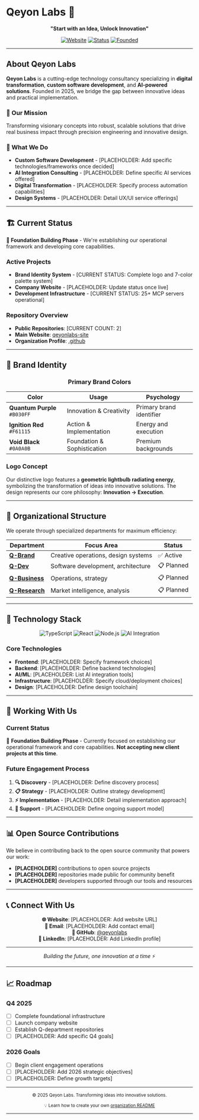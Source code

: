# Qeyon Labs 🚀

<div align="center">

**"Start with an Idea, Unlock Innovation"**

<!-- TODO: Add actual badges once website and metrics are available -->
[![Website](https://img.shields.io/badge/Website-[WEBSITE_URL]-B030FF?style=for-the-badge&logo=globe)](#)
[![Status](https://img.shields.io/badge/Status-Foundation_Building-F61115?style=for-the-badge&logo=rocket)](#)
[![Founded](https://img.shields.io/badge/Founded-2025-0A0A0B?style=for-the-badge&logo=calendar)](#)

</div>

---

## About Qeyon Labs

**Qeyon Labs** is a cutting-edge technology consultancy specializing in **digital transformation**, **custom software development**, and **AI-powered solutions**. Founded in 2025, we bridge the gap between innovative ideas and practical implementation.

### 🎯 Our Mission
<!-- PLACEHOLDER: Refine mission statement as company strategy develops -->
Transforming visionary concepts into robust, scalable solutions that drive real business impact through precision engineering and innovative design.

### 🔬 What We Do
- **Custom Software Development** - [PLACEHOLDER: Add specific technologies/frameworks once decided]
- **AI Integration Consulting** - [PLACEHOLDER: Define specific AI services offered]  
- **Digital Transformation** - [PLACEHOLDER: Specify process automation capabilities]
- **Design Systems** - [PLACEHOLDER: Detail UX/UI service offerings]

---

## 🏗️ Current Status

**🚧 Foundation Building Phase** - We're establishing our operational framework and developing core capabilities.

### Active Projects
- **Brand Identity System** - [CURRENT STATUS: Complete logo and 7-color palette system]
- **Company Website** - [PLACEHOLDER: Update status once live]
- **Development Infrastructure** - [CURRENT STATUS: 25+ MCP servers operational]

### Repository Overview
- **Public Repositories**: [CURRENT COUNT: 2]
- **Main Website**: [qeyonlabs-site](https://github.com/qeyonlabs/qeyonlabs-site)
- **Organization Profile**: [.github](https://github.com/qeyonlabs/.github)

---

## 🎨 Brand Identity

<div align="center">

### Primary Brand Colors

<!-- Using actual brand colors from research -->
| Color | Usage | Psychology |
|-------|-------|------------|
| **Quantum Purple** `#B030FF` | Innovation & Creativity | Primary brand identifier |
| **Ignition Red** `#F61115` | Action & Implementation | Energy and execution |
| **Void Black** `#0A0A0B` | Foundation & Sophistication | Premium backgrounds |

</div>

### Logo Concept
Our distinctive logo features a **geometric lightbulb radiating energy**, symbolizing the transformation of ideas into innovative solutions. The design represents our core philosophy: **Innovation → Execution**.

---

## 🏢 Organizational Structure

We operate through specialized departments for maximum efficiency:

| Department | Focus Area | Status |
|------------|------------|--------|
| **[Q-Brand](https://github.com/qeyonlabs/q-brand)** | Creative operations, design systems | ✅ Active |
| **[Q-Dev](https://github.com/qeyonlabs/q-dev)** | Software development, architecture | 📋 Planned |
| **[Q-Business](https://github.com/qeyonlabs/q-business)** | Operations, strategy | 📋 Planned |
| **[Q-Research](https://github.com/qeyonlabs/q-research)** | Market intelligence, analysis | 📋 Planned |

<!-- PLACEHOLDER: Update repository links once Q-department repos are created -->

---

## 🚀 Technology Stack

<div align="center">

<!-- PLACEHOLDER: Update badges with actual technologies once tech stack is finalized -->
![TypeScript](https://img.shields.io/badge/TypeScript-B030FF?style=for-the-badge&logo=typescript&logoColor=white)
![React](https://img.shields.io/badge/React-F61115?style=for-the-badge&logo=react&logoColor=white)
![Node.js](https://img.shields.io/badge/Node.js-0A0A0B?style=for-the-badge&logo=node.js&logoColor=white)
![AI Integration](https://img.shields.io/badge/AI_Integration-F61115?style=for-the-badge&logo=openai&logoColor=white)

</div>

### Core Technologies
<!-- PLACEHOLDER: Refine technology list as stack decisions are made -->
- **Frontend**: [PLACEHOLDER: Specify framework choices]
- **Backend**: [PLACEHOLDER: Define backend technologies]
- **AI/ML**: [PLACEHOLDER: List AI integration tools]
- **Infrastructure**: [PLACEHOLDER: Specify cloud/deployment choices]
- **Design**: [PLACEHOLDER: Define design toolchain]

---

## 🤝 Working With Us

### Current Status
<!-- Following industry best practice: Being transparent about current capacity -->
🚧 **Foundation Building Phase** - Currently focused on establishing our operational framework and core capabilities. **Not accepting new client projects at this time**.

### Future Engagement Process
<!-- PLACEHOLDER: Refine client engagement model -->
1. **🔍 Discovery** - [PLACEHOLDER: Define discovery process]
2. **📋 Strategy** - [PLACEHOLDER: Outline strategy development]
3. **⚡ Implementation** - [PLACEHOLDER: Detail implementation approach]
4. **🔄 Support** - [PLACEHOLDER: Define ongoing support model]

---

## 📊 Open Source Contributions

<!-- Following GitHub/Microsoft example of highlighting community involvement -->
We believe in contributing back to the open source community that powers our work:

- **[PLACEHOLDER]** contributions to open source projects
- **[PLACEHOLDER]** repositories made public for community benefit
- **[PLACEHOLDER]** developers supported through our tools and resources

<!-- PLACEHOLDER: Add actual metrics once we have meaningful open source activity -->

---

## 📞 Connect With Us

<div align="center">

<!-- PLACEHOLDER: Update contact information once finalized -->
**🌐 Website**: [PLACEHOLDER: Add website URL]  
**📧 Email**: [PLACEHOLDER: Add contact email]  
**🐙 GitHub**: [@qeyonlabs](https://github.com/qeyonlabs)  
**💼 LinkedIn**: [PLACEHOLDER: Add LinkedIn profile]

---

*Building the future, one innovation at a time* ⚡

</div>

---

## 📈 Roadmap

<!-- Following best practice of transparent roadmap -->
### Q4 2025
- [ ] Complete foundational infrastructure
- [ ] Launch company website  
- [ ] Establish Q-department repositories
- [ ] [PLACEHOLDER: Add specific Q4 goals]

### 2026 Goals
- [ ] Begin client engagement operations
- [ ] [PLACEHOLDER: Add 2026 strategic objectives]
- [ ] [PLACEHOLDER: Define growth targets]

<!-- PLACEHOLDER: Refine roadmap based on business strategy -->

---

<div align="center">

<sub>© 2025 Qeyon Labs. Transforming ideas into innovative solutions.</sub>

<!-- Following GitHub's example of encouraging org README creation -->
<sub>💡 Learn how to create your own [organization README](https://docs.github.com/en/organizations/collaborating-with-groups-in-organizations/customizing-your-organizations-profile)</sub>

</div>

---

<!-- 
DEVELOPMENT NOTES:
- All PLACEHOLDER items need to be filled with actual information
- Update repository links once Q-department repos are created  
- Add real metrics once available
- Refine technology stack section based on actual choices
- Update contact information with final details
- Remove this comment section before final version
-->